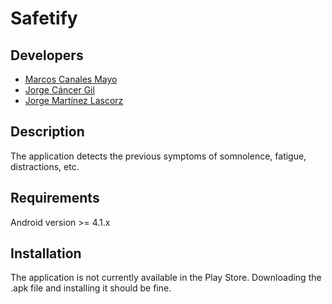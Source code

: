 # Safetify

## Developers
* [Marcos Canales Mayo](https://github.com/MarcosCM) 
* [Jorge Cáncer Gil](https://github.com/jorcox)
* [Jorge Martínez Lascorz](https://github.com/JorgeCoke)

## Description
The application detects the previous symptoms of somnolence, fatigue, distractions, etc.

## Requirements
Android version >= 4.1.x

## Installation
The application is not currently available in the Play Store. Downloading the .apk file and installing it should be fine.

